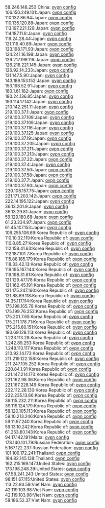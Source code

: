 58.246.148.250:China: [ovpn config](vpn/58_246_148_250.ovpn)  
106.150.249.101:Japan: [ovpn config](vpn/106_150_249_101.ovpn)  
110.132.86.94:Japan: [ovpn config](vpn/110_132_86_94.ovpn)  
110.135.120.88:Japan: [ovpn config](vpn/110_135_120_88.ovpn)  
113.197.221.126:Japan: [ovpn config](vpn/113_197_221_126.ovpn)  
114.187.11.8:Japan: [ovpn config](vpn/114_187_11_8.ovpn)  
119.24.28.44:Japan: [ovpn config](vpn/119_24_28_44.ovpn)  
121.119.40.89:Japan: [ovpn config](vpn/121_119_40_89.ovpn)  
123.198.171.93:Japan: [ovpn config](vpn/123_198_171_93.ovpn)  
124.241.16.198:Japan: [ovpn config](vpn/124_241_16_198.ovpn)  
126.217.199.116:Japan: [ovpn config](vpn/126_217_199_116.ovpn)  
126.218.221.145:Japan: [ovpn config](vpn/126_218_221_145.ovpn)  
126.92.14.233:Japan: [ovpn config](vpn/126_92_14_233.ovpn)  
131.147.5.90:Japan: [ovpn config](vpn/131_147_5_90.ovpn)  
143.189.153.152:Japan: [ovpn config](vpn/143_189_153_152.ovpn)  
153.168.52.91:Japan: [ovpn config](vpn/153_168_52_91.ovpn)  
180.1.61.182:Japan: [ovpn config](vpn/180_1_61_182.ovpn)  
180.24.136.85:Japan: [ovpn config](vpn/180_24_136_85.ovpn)  
193.114.17.142:Japan: [ovpn config](vpn/193_114_17_142.ovpn)  
210.142.251.11:Japan: [ovpn config](vpn/210_142_251_11.ovpn)  
219.100.37.1:Japan: [ovpn config](vpn/219_100_37_1.ovpn)  
219.100.37.108:Japan: [ovpn config](vpn/219_100_37_108.ovpn)  
219.100.37.109:Japan: [ovpn config](vpn/219_100_37_109.ovpn)  
219.100.37.116:Japan: [ovpn config](vpn/219_100_37_116.ovpn)  
219.100.37.125:Japan: [ovpn config](vpn/219_100_37_125.ovpn)  
219.100.37.19:Japan: [ovpn config](vpn/219_100_37_19.ovpn)  
219.100.37.205:Japan: [ovpn config](vpn/219_100_37_205.ovpn)  
219.100.37.211:Japan: [ovpn config](vpn/219_100_37_211.ovpn)  
219.100.37.213:Japan: [ovpn config](vpn/219_100_37_213.ovpn)  
219.100.37.22:Japan: [ovpn config](vpn/219_100_37_22.ovpn)  
219.100.37.4:Japan: [ovpn config](vpn/219_100_37_4.ovpn)  
219.100.37.50:Japan: [ovpn config](vpn/219_100_37_50.ovpn)  
219.100.37.58:Japan: [ovpn config](vpn/219_100_37_58.ovpn)  
219.100.37.7:Japan: [ovpn config](vpn/219_100_37_7.ovpn)  
219.100.37.90:Japan: [ovpn config](vpn/219_100_37_90.ovpn)  
220.108.157.75:Japan: [ovpn config](vpn/220_108_157_75.ovpn)  
221.171.203.142:Japan: [ovpn config](vpn/221_171_203_142.ovpn)  
222.14.195.122:Japan: [ovpn config](vpn/222_14_195_122.ovpn)  
36.13.201.9:Japan: [ovpn config](vpn/36_13_201_9.ovpn)  
36.13.29.81:Japan: [ovpn config](vpn/36_13_29_81.ovpn)  
59.129.180.68:Japan: [ovpn config](vpn/59_129_180_68.ovpn)  
61.23.234.97:Japan: [ovpn config](vpn/61_23_234_97.ovpn)  
61.45.107.153:Japan: [ovpn config](vpn/61_45_107_153.ovpn)  
106.255.106.69:Korea Republic of: [ovpn config](vpn/106_255_106_69.ovpn)  
110.10.32.119:Korea Republic of: [ovpn config](vpn/110_10_32_119.ovpn)  
110.8.85.27:Korea Republic of: [ovpn config](vpn/110_8_85_27.ovpn)  
112.158.41.63:Korea Republic of: [ovpn config](vpn/112_158_41_63.ovpn)  
112.187.101.7:Korea Republic of: [ovpn config](vpn/112_187_101_7.ovpn)  
115.88.185.179:Korea Republic of: [ovpn config](vpn/115_88_185_179.ovpn)  
118.33.42.13:Korea Republic of: [ovpn config](vpn/118_33_42_13.ovpn)  
119.195.167.144:Korea Republic of: [ovpn config](vpn/119_195_167_144.ovpn)  
119.198.31.61:Korea Republic of: [ovpn config](vpn/119_198_31_61.ovpn)  
121.129.47.178:Korea Republic of: [ovpn config](vpn/121_129_47_178.ovpn)  
121.162.45.191:Korea Republic of: [ovpn config](vpn/121_162_45_191.ovpn)  
121.175.247.160:Korea Republic of: [ovpn config](vpn/121_175_247_160.ovpn)  
121.88.89.118:Korea Republic of: [ovpn config](vpn/121_88_89_118.ovpn)  
14.35.117.114:Korea Republic of: [ovpn config](vpn/14_35_117_114.ovpn)  
175.198.165.76:Korea Republic of: [ovpn config](vpn/175_198_165_76.ovpn)  
175.199.76.253:Korea Republic of: [ovpn config](vpn/175_199_76_253.ovpn)  
175.201.7.65:Korea Republic of: [ovpn config](vpn/175_201_7_65.ovpn)  
175.211.178.71:Korea Republic of: [ovpn config](vpn/175_211_178_71.ovpn)  
175.215.60.151:Korea Republic of: [ovpn config](vpn/175_215_60_151.ovpn)  
180.69.128.113:Korea Republic of: [ovpn config](vpn/180_69_128_113.ovpn)  
1.223.113.28:Korea Republic of: [ovpn config](vpn/1_223_113_28.ovpn)  
1.242.89.253:Korea Republic of: [ovpn config](vpn/1_242_89_253.ovpn)  
1.248.110.117:Korea Republic of: [ovpn config](vpn/1_248_110_117.ovpn)  
210.92.14.173:Korea Republic of: [ovpn config](vpn/210_92_14_173.ovpn)  
211.219.122.158:Korea Republic of: [ovpn config](vpn/211_219_122_158.ovpn)  
211.247.105.252:Korea Republic of: [ovpn config](vpn/211_247_105_252.ovpn)  
220.84.1.91:Korea Republic of: [ovpn config](vpn/220_84_1_91.ovpn)  
221.147.214.170:Korea Republic of: [ovpn config](vpn/221_147_214_170.ovpn)  
221.162.98.36:Korea Republic of: [ovpn config](vpn/221_162_98_36.ovpn)  
221.167.228.149:Korea Republic of: [ovpn config](vpn/221_167_228_149.ovpn)  
222.112.28.130:Korea Republic of: [ovpn config](vpn/222_112_28_130.ovpn)  
222.235.13.86:Korea Republic of: [ovpn config](vpn/222_235_13_86.ovpn)  
39.115.232.211:Korea Republic of: [ovpn config](vpn/39_115_232_211.ovpn)  
39.119.124.179:Korea Republic of: [ovpn config](vpn/39_119_124_179.ovpn)  
58.120.105.113:Korea Republic of: [ovpn config](vpn/58_120_105_113.ovpn)  
59.10.213.246:Korea Republic of: [ovpn config](vpn/59_10_213_246.ovpn)  
59.11.97.240:Korea Republic of: [ovpn config](vpn/59_11_97_240.ovpn)  
59.13.10.242:Korea Republic of: [ovpn config](vpn/59_13_10_242.ovpn)  
61.253.80.143:Korea Republic of: [ovpn config](vpn/61_253_80_143.ovpn)  
94.17.142.191:Malta: [ovpn config](vpn/94_17_142_191.ovpn)  
178.140.101.79:Russian Federation: [ovpn config](vpn/178_140_101_79.ovpn)  
5.167.122.237:Russian Federation: [ovpn config](vpn/5_167_122_237.ovpn)  
101.109.172.241:Thailand: [ovpn config](vpn/101_109_172_241.ovpn)  
184.82.145.138:Thailand: [ovpn config](vpn/184_82_145_138.ovpn)  
162.215.169.147:United States: [ovpn config](vpn/162_215_169_147.ovpn)  
173.198.248.39:United States: [ovpn config](vpn/173_198_248_39.ovpn)  
67.58.241.243:United States: [ovpn config](vpn/67_58_241_243.ovpn)  
98.151.67.115:United States: [ovpn config](vpn/98_151_67_115.ovpn)  
113.22.93.59:Viet Nam: [ovpn config](vpn/113_22_93_59.ovpn)  
42.119.103.98:Viet Nam: [ovpn config](vpn/42_119_103_98.ovpn)  
42.119.103.98:Viet Nam: [ovpn config](vpn/42_119_103_98.ovpn)  
58.186.52.37:Viet Nam: [ovpn config](vpn/58_186_52_37.ovpn)  

